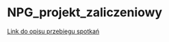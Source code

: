 # NPG_projekt_zaliczeniowy
[Link do opisu przebiegu spotkań](https://docs.google.com/document/d/1v4dVFmvFh4l9uZ5TwHQdZhqqmW9jwkogAAe3-Kg5y6I/edit?usp=sharing)
